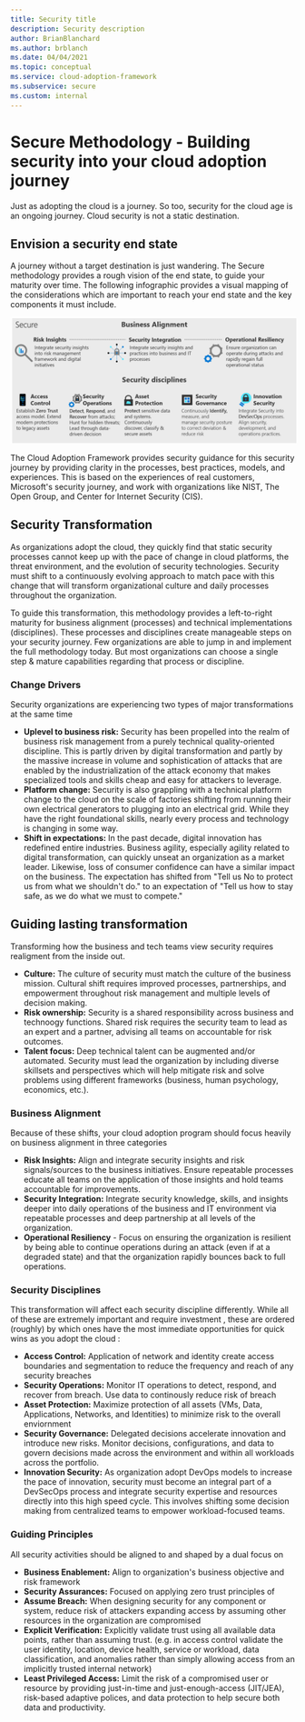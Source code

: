 ```yaml
---
title: Security title
description: Security description
author: BrianBlanchard
ms.author: brblanch
ms.date: 04/04/2021
ms.topic: conceptual
ms.service: cloud-adoption-framework
ms.subservice: secure
ms.custom: internal
---
```


# Secure Methodology - Building security into your cloud adoption journey

Just as adopting the cloud is a journey. So too, security for the cloud age is an ongoing journey. Cloud security is not a static destination.

## Envision a security end state

A journey without a target destination is just wandering. The Secure methodology provides a rough vision of the end state, to guide your maturity over time. The following infographic provides a visual mapping of the considerations which are important to reach your end state and the key components it must include.

![CAF Secure Methodology](../_images/security/secure-methodology.png)

The Cloud Adoption Framework provides security guidance for this security journey by providing clarity in the processes, best practices, models, and experiences. This is based on the experiences of real customers, Microsoft's security journey, and work with organizations like NIST, The Open Group, and Center for Internet Security (CIS).

## Security Transformation

As organizations adopt the cloud, they quickly find that static security processes cannot keep up with the pace of change in cloud platforms, the threat environment, and the evolution of security technologies. Security must shift to a continuously evolving approach to match pace with this change that will transform organizational culture and daily processes throughout the organization.

To guide this transformation, this methodology provides a left-to-right maturity for business alignment (processes) and technical implementations (disciplines). These processes and disciplines create manageable steps on your security journey. Few organizations are able to jump in and implement the full methodology today. But most organizations can choose a single step & mature capabilities regarding that process or discipline.

### Change Drivers

Security organizations are experiencing two types of major transformations at the same time

- **Uplevel to business risk:** Security has been propelled into the realm of business risk management from a purely technical quality-oriented discipline. This is partly driven by digital transformation and partly by the massive increase in volume and sophistication of attacks that are enabled by the industrialization of the attack economy that makes specialized tools and skills cheap and easy for attackers to leverage.
- **Platform change:** Security is also grappling with a technical platform change to the cloud on the scale of factories shifting from running their own electrical generators to plugging into an electrical grid. While they have the right foundational skills, nearly every process and technology is changing in some way.
- **Shift in expectations:** In the past decade, digital innovation has redefined entire industries. Business agility, especially agility related to digital transformation, can quickly unseat an organization as a market leader. Likewise, loss of consumer confidence can have a similar impact on the business. The expectation has shifted from "Tell us No to protect us from what we shouldn't do." to an expectation of "Tell us how to stay safe, as we do what we must to compete."

## Guiding lasting transformation

Transforming how the business and tech teams view security requires realigment from the inside out.

- **Culture:** The culture of security must match the culture of the business mission. Cultural shift requires improved processes, partnerships, and empowerment throughout risk management and multiple levels of decision making.
- **Risk ownership:** Security is a shared responsibility across business and technoogy functions. Shared risk requires the security team to lead as an expert and a partner, advising all teams on accountable for risk outcomes.
- **Talent focus:** Deep technical talent can be augmented and/or automated. Security must lead the organization by including diverse skillsets and perspectives which will help mitigate risk and solve problems using different frameworks (business, human psychology, economics, etc.).

### Business Alignment

Because of these shifts, your cloud adoption program should focus heavily on business alignment in three categories

- **Risk Insights:** Align and integrate security insights and risk signals/sources to the business initiatives. Ensure repeatable processes educate all teams on the application of those insights and hold teams accountable for improvements.
- **Security Integration:** Integrate security knowledge, skills, and insights deeper into daily operations of the business and IT environment via repeatable processes and  deep partnership at all levels of the organization. 
- **Operational Resiliency** - Focus on ensuring the organization is resilient by being able to continue operations during an attack (even if at a degraded state) and that the organization rapidly bounces back to full operations. 

### Security Disciplines

This transformation will affect each security discipline differently. While all of these are extremely important and require investment , these are ordered (roughly) by which ones have the most immediate opportunities for quick wins as you adopt the cloud :

- **Access Control:** Application of network and identity create access boundaries and segmentation to reduce the frequency and reach of any security breaches
- **Security Operations:** Monitor IT operations to detect, respond, and recover from breach. Use data to continously reduce risk of breach
- **Asset Protection:** Maximize protection of all assets (VMs, Data, Applications, Networks, and Identities) to minimize risk to the overall enviornment
- **Security Governance:** Delegated decisions accelerate innovation and introduce new risks. Monitor decisions, configurations, and data to govern decisions made across the environment and within all workloads across the portfolio.
- **Innovation Security:** As organization adopt DevOps models to increase the pace of innovation, security must become an integral part of a DevSecOps process and integrate security expertise and resources directly into this high speed cycle. This involves shifting some decision making from centralized teams to empower workload-focused teams.

### Guiding Principles

All security activities should be aligned to and shaped by a dual focus on

- **Business Enablement:** Align to organization's business objective and risk framework
- **Security Assurances:** Focused on applying zero trust principles of
- **Assume Breach:** When designing security for any component or system, reduce risk of attackers expanding access by assuming other resources in the organization are compromised
- **Explicit Verification:** Explicitly validate trust using all available data points, rather than assuming trust. (e.g. in access control validate the user identity, location, device health, service or workload, data classification, and anomalies rather than simply allowing access from an implicitly trusted internal network)
- **Least Privileged Access:** Limit the risk of a compromised user or resource by providing just-in-time and just-enough-access (JIT/JEA), risk-based adaptive polices, and data protection to help secure both data and productivity.

